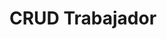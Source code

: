 # CRUD Trabajador

<tabs>
<tab title="GET">
<api-endpoint openapi-path="../openapi.yaml" endpoint="/trabajadores" method="get"/>
</tab>

<tab title="GET by ID">
<api-endpoint openapi-path="../openapi.yaml" endpoint="/trabajadores/{id}" method="get"/>
</tab>

<tab title="POST">
<api-endpoint openapi-path="../openapi.yaml" endpoint="/trabajadores" method="post"/>
</tab>

<tab title="PUT">
<api-endpoint openapi-path="../openapi.yaml" endpoint="/trabajadores/{id}" method="put"/>
</tab>

<tab title="DELETE">
<api-endpoint openapi-path="../openapi.yaml" endpoint="/trabajadores/{id}" method="delete"/>
</tab>
</tabs>
